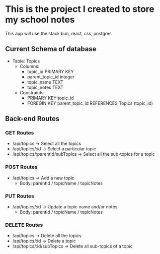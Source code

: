 # This is the project I created to store my school notes

This app will use the stack bun, react, css, postgres

## Current Schema of database

- Table: Topics
  - Columns:
    - topic_id PRIMARY KEY
    - parent_topic_id integer
    - topic_name TEXT
    - topic_notes TEXT
  - Constraints:
    - PRIMARY KEY topic_id
    - FOREGIN KEY parent_topic_id REFERENCES Topics (topic_id)

## Back-end Routes

### GET Routes

- /api/topics -> Select all the topics
- /api/topics/:id -> Select a particular topic
- /api/topics/:parentId/subTopics -> Select all the sub-topics for a topic

### POST Routes

- /api/topics -> Add a new topic
  - Body: parentId / topicName / topicNotes

### PUT Routes

- /api/topics/:id -> Update a topic name and/or notes
  - Body: parentId / topicName / topicNotes

### DELETE Routes

- /api/topics -> Delete all the topics
- /api/topics/:id -> Delete a topic
- /api/topics/:id/subTopics -> Delete all sub-topics of a topic
